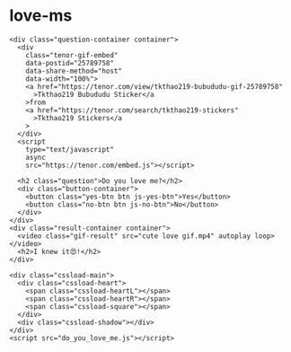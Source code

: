 # love-ms
<!DOCTYPE html>
<html lang="en">
  <head>
    <meta charset="UTF-8" />
    <meta name="viewport" content="width=device-width, initial-scale=1.0" />
    <link rel="preconnect" href="https://fonts.googleapis.com" />
    <link rel="preconnect" href="https://fonts.gstatic.com" crossorigin />
    <link
      href="https://fonts.googleapis.com/css2?family=Quicksand:wght@300..700&display=swap"
      rel="stylesheet" />
    <link rel="stylesheet" href="do_you_love_me.css" />
    <title>DO you love me?</title>
  </head>
  <body>
    <!-- for more code, visit my tiktok account -->
    <!-- tiktok "meowish" -->

    <div class="question-container container">
      <div
        class="tenor-gif-embed"
        data-postid="25789758"
        data-share-method="host"
        data-width="100%">
        <a href="https://tenor.com/view/tkthao219-bubududu-gif-25789758"
          >Tkthao219 Bubududu Sticker</a
        >from
        <a href="https://tenor.com/search/tkthao219-stickers"
          >Tkthao219 Stickers</a
        >
      </div>
      <script
        type="text/javascript"
        async
        src="https://tenor.com/embed.js"></script>

      <h2 class="question">Do you love me?</h2>
      <div class="button-container">
        <button class="yes-btn btn js-yes-btn">Yes</button>
        <button class="no-btn btn js-no-btn">No</button>
      </div>
    </div>
    <div class="result-container container">
      <video class="gif-result" src="cute love gif.mp4" autoplay loop></video>
      <h2>I knew it😍!</h2>
    </div>

    <div class="cssload-main">
      <div class="cssload-heart">
        <span class="cssload-heartL"></span>
        <span class="cssload-heartR"></span>
        <span class="cssload-square"></span>
      </div>
      <div class="cssload-shadow"></div>
    </div>
    <script src="do_you_love_me.js"></script>
  </body>
</html>
